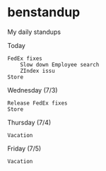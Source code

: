 # benstandup
My daily standups

Today
    
    FedEx fixes
        Slow down Employee search
        ZIndex issu
    Store

Wednesday (7/3)

    Release FedEx fixes
    Store
    
Thursday (7/4)
    
    Vacation

Friday (7/5)

    Vacation
